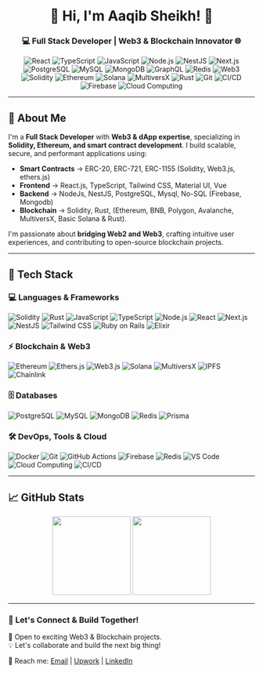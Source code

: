 <h1 align="center">🚀 Hi, I'm Aaqib Sheikh! 👋</h1>
<h3 align="center">💻 Full Stack Developer | Web3 & Blockchain Innovator 🌐</h3>

<p align="center">
  <img src="https://img.shields.io/badge/React-%2361DAFB.svg?style=flat&logo=react&logoColor=white" alt="React" />
  <img src="https://img.shields.io/badge/TypeScript-%23007ACC.svg?style=flat&logo=typescript&logoColor=white" alt="TypeScript" />
  <img src="https://img.shields.io/badge/JavaScript-%23F7DF1E.svg?style=flat&logo=javascript&logoColor=black" alt="JavaScript" />
  <img src="https://img.shields.io/badge/Node.js-%2343853D.svg?style=flat&logo=node.js&logoColor=white" alt="Node.js" />
  <img src="https://img.shields.io/badge/NestJS-%23E0234E.svg?style=flat&logo=nestjs&logoColor=white" alt="NestJS" />
  <img src="https://img.shields.io/badge/Next.js-%23000000.svg?style=flat&logo=next.js&logoColor=white" alt="Next.js" />
  <img src="https://img.shields.io/badge/PostgreSQL-%23316192.svg?style=flat&logo=postgresql&logoColor=white" alt="PostgreSQL" />
  <img src="https://img.shields.io/badge/MySQL-%2300758F.svg?style=flat&logo=mysql&logoColor=white" alt="MySQL" />
  <img src="https://img.shields.io/badge/MongoDB-%2347A248.svg?style=flat&logo=mongodb&logoColor=white" alt="MongoDB" />
  <img src="https://img.shields.io/badge/GraphQL-%23E10098.svg?style=flat&logo=graphql&logoColor=white" alt="GraphQL" />
  <img src="https://img.shields.io/badge/Redis-%23DC382D.svg?style=flat&logo=redis&logoColor=white" alt="Redis" />
  <img src="https://img.shields.io/badge/Web3-%F0%9F%9A%80-blue" alt="Web3" />
  <img src="https://img.shields.io/badge/Solidity-%232E3436.svg?style=flat&logo=solidity&logoColor=white" alt="Solidity" />
  <img src="https://img.shields.io/badge/Ethereum-%233C3C3D.svg?style=flat&logo=ethereum&logoColor=white" alt="Ethereum" />
  <img src="https://img.shields.io/badge/Solana-%234D9CCF.svg?style=flat&logo=solana&logoColor=white" alt="Solana" />
  <img src="https://img.shields.io/badge/MultiversX-%231B75BC.svg?style=flat&logo=multiversx&logoColor=white" alt="MultiversX" />
  <img src="https://img.shields.io/badge/Rust-%23000000.svg?style=flat&logo=rust&logoColor=white" alt="Rust" />
  <img src="https://img.shields.io/badge/Git-%23F05032.svg?style=flat&logo=git&logoColor=white" alt="Git" />
  <img src="https://img.shields.io/badge/CI/CD-%232C8EBB.svg?style=flat&logo=githubactions&logoColor=white" alt="CI/CD" />
  <img src="https://img.shields.io/badge/Firebase-%23FFCA28.svg?style=flat&logo=firebase&logoColor=black" alt="Firebase" />
  <img src="https://img.shields.io/badge/Cloud-%230099DB.svg?style=flat&logo=googlecloud&logoColor=white" alt="Cloud Computing" />
</p>


---

## 🚀 About Me
I'm a **Full Stack Developer** with **Web3 & dApp expertise**, specializing in **Solidity, Ethereum, and smart contract development**. I build scalable, secure, and performant applications using:

- **Smart Contracts** → ERC-20, ERC-721, ERC-1155 (Solidity, Web3.js, ethers.js)  
- **Frontend** → React.js, TypeScript, Tailwind CSS, Material UI, Vue  
- **Backend** → NodeJs, NestJS, PostgreSQL, Mysql, No-SQL (Firebase, Mongodb)  
- **Blockchain** → Solidity, Rust, (Ethereum, BNB, Polygon, Avalanche, MultiversX, Basic Solana & Rust).  

I'm passionate about **bridging Web2 and Web3**, crafting intuitive user experiences, and contributing to open-source blockchain projects.  

---

## 📌 Tech Stack

### **💻 Languages & Frameworks**
![Solidity](https://img.shields.io/badge/Solidity-363636?style=flat&logo=solidity&logoColor=white)
![Rust](https://img.shields.io/badge/Rust-000000?style=flat&logo=rust&logoColor=white)
![JavaScript](https://img.shields.io/badge/JavaScript-F7DF1E?style=flat&logo=javascript&logoColor=black)
![TypeScript](https://img.shields.io/badge/TypeScript-3178C6?style=flat&logo=typescript&logoColor=white)
![Node.js](https://img.shields.io/badge/Node.js-43853D?style=flat&logo=node.js&logoColor=white)
![React](https://img.shields.io/badge/React-61DAFB?style=flat&logo=react&logoColor=black)
![Next.js](https://img.shields.io/badge/Next.js-000000?style=flat&logo=next.js&logoColor=white)
![NestJS](https://img.shields.io/badge/NestJS-E0234E?style=flat&logo=nestjs&logoColor=white)
![Tailwind CSS](https://img.shields.io/badge/TailwindCSS-38B2AC?style=flat&logo=tailwind-css&logoColor=white)
![Ruby on Rails](https://img.shields.io/badge/Ruby%20on%20Rails-CC0000?style=flat&logo=ruby-on-rails&logoColor=white)
![Elixir](https://img.shields.io/badge/Elixir-4B275F?style=flat&logo=elixir&logoColor=white)

### **⚡ Blockchain & Web3**
![Ethereum](https://img.shields.io/badge/Ethereum-3C3C3D?style=flat&logo=ethereum&logoColor=white)
![Ethers.js](https://img.shields.io/badge/Ethers.js-3C3C3D?style=flat&logo=ethereum&logoColor=white)
![Web3.js](https://img.shields.io/badge/Web3.js-F16822?style=flat&logo=web3.js&logoColor=white)
![Solana](https://img.shields.io/badge/Solana-00FFA3?style=flat&logo=solana&logoColor=white)
![MultiversX](https://img.shields.io/badge/MultiversX-1B75BC?style=flat&logo=multiversx&logoColor=white)
![IPFS](https://img.shields.io/badge/IPFS-04120F?style=flat&logo=ipfs&logoColor=white)
![Chainlink](https://img.shields.io/badge/Chainlink-375BD2?style=flat&logo=chainlink&logoColor=white)

### **🗄️ Databases**
![PostgreSQL](https://img.shields.io/badge/PostgreSQL-316192?style=flat&logo=postgresql&logoColor=white)
![MySQL](https://img.shields.io/badge/MySQL-00758F?style=flat&logo=mysql&logoColor=white)
![MongoDB](https://img.shields.io/badge/MongoDB-47A248?style=flat&logo=mongodb&logoColor=white)
![Redis](https://img.shields.io/badge/Redis-DC382D?style=flat&logo=redis&logoColor=white)
![Prisma](https://img.shields.io/badge/Prisma-2D3748?style=flat&logo=prisma&logoColor=white)

### **🛠 DevOps, Tools & Cloud**
![Docker](https://img.shields.io/badge/Docker-2496ED?style=flat&logo=docker&logoColor=white)
![Git](https://img.shields.io/badge/Git-F05032?style=flat&logo=git&logoColor=white)
![GitHub Actions](https://img.shields.io/badge/GitHub%20Actions-2088FF?style=flat&logo=github-actions&logoColor=white)
![Firebase](https://img.shields.io/badge/Firebase-FFCA28?style=flat&logo=firebase&logoColor=black)
![Redis](https://img.shields.io/badge/Redis-DC382D?style=flat&logo=redis&logoColor=white)
![VS Code](https://img.shields.io/badge/VSCode-007ACC?style=flat&logo=visual-studio-code&logoColor=white)
![Cloud Computing](https://img.shields.io/badge/Cloud%20Computing-4285F4?style=flat&logo=google-cloud&logoColor=white)
![CI/CD](https://img.shields.io/badge/CI/CD-2C8EBB?style=flat&logo=github-actions&logoColor=white)

---

## 📈 GitHub Stats  
<p align="center">
  <img src="https://github-readme-stats.vercel.app/api?username=aaqibnadeem&show_icons=true&theme=radical" height="160px"/>
  <img src="https://github-readme-streak-stats.herokuapp.com/?user=aaqibnadeem&theme=radical" height="160px"/>
</p>

---

### 🤝 Let's Connect & Build Together!
🚀 Open to exciting Web3 & Blockchain projects.  
💡 Let's collaborate and build the next big thing!  

📩 Reach me: [Email](mailto:aaqibnadeem123@gmail.com) | [Upwork](https://www.upwork.com/freelancers/sheikhaaqib) | [LinkedIn](https://www.linkedin.com/in/aaqib-sheikh-a187bb105/)

